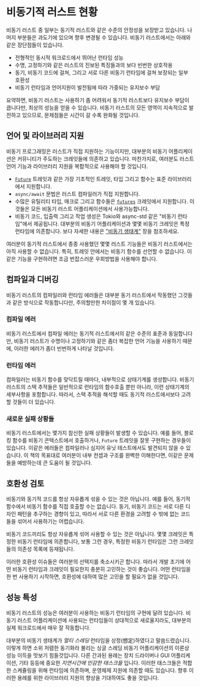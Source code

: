 # 비동기적 러스트 현황

비동기 러스트 중 일부는 동기적 러스트와 같은 수준의 안정성을 보장받고 있습니다.
나머지 부분들은 과도기에 있으며 향후 변경될 수 있습니다. 비동기 러스트에서는
아래와 같은 장단점들이 있습니다.

- 전형적인 동시적 워크로드에서 뛰어난 런타임 성능
- 수명, 고정하기와 같은 러스트의 진보된 특징들과의 보다 빈번한 상호작용
- 동기, 비동기 코드에 걸쳐, 그리고 서로 다른 비동기 런타임에 걸쳐 보장되는 일부
  호환성
- 비동기 런타임과 언어지원이 발전됨에 따라 가중되는 유지보수 부담

요약하면, 비동기 러스트는 사용하기 좀 어려워서 동기적 러스트보다 유지보수 부담이
큽니다만, 최상의 성능을 얻을 수 있습니다.
비동기 러스트의 모든 영역이 지속적으로 발전하고 있으므로, 문제점들은
시간이 갈 수록 완화될 것입니다.

## 언어 및 라이브러리 지원

비동기 프로그래밍은 러스트가 직접 지원하는 기능이지만, 대부분의 비동기
어플리케이션은 커뮤니티가 주도하는 크레잇들에 의존하고 있습니다.
마찬가지로, 여러분도 러스트 언어 기능과 라이브러리 지원을 복합적으로 사용해야 할 것입니다.

- [`Future`](https://doc.rust-lang.org/std/future/trait.Future.html) 트레잇과
  같은 가장 기초적인 트레잇, 타입 그리고 함수는 표준 라이브러리에서 지원합니다.
- `async/await` 문법은 러스트 컴파일러가 직접 지원합니다.
- 수많은 유틸리티 타입, 매크로 그리고 함수들은
  [`futures`](https://docs.rs/futures/) 크레잇에서 지원합니다. 이것들은 모든
  비동기 러스트 어플리케이션에서 사용가능합니다.
- 비동기 코드, 입출력 그리고 작업 생성은 Tokio와 async-std 같은 "비동기
  런타임"에서 제공됩니다. 대부분의 비동기 어플리케이션과 몇몇 비동기 크레잇은
  특정 런타임에 의존합니다. 보다 자세한 내용은 ["비동기
  생태계"](../08_ecosystem/00_chapter.md) 장을 참조하세요.

여러분이 동기적 러스트에서 종종 사용했던 몇몇 러스트 기능들은 비동기
러스트에서는 아직 사용할 수 없습니다. 특히, 트레잇 안에서는 비동기 함수를
선언할 수 없습니다. 이같은 기능을 구현하려면 조금 번잡스러운 우회방법을 사용해야 합니다.

## 컴파일과 디버깅

비동기 러스트의 컴파일러와 런타임 에러들은 대부분 동기 러스트에서 작동했던
그것들과 같은 방식으로 작동합니다만, 주의할만한 차이점이 몇 개 있습니다.


### 컴파일 에러

비동기 러스트에서 컴파일 에러는 동기적 러스트에서의 같은 수준의 표준과
동일합니다만, 비동기 러스트가 수명이나 고정하기와 같은 좀더 복잡한 언어 기능을
사용하기 때문에, 이러한 에러가 좀더 빈번하게 나타날 것입니다.

### 런타임 에러

컴파일러는 비동기 함수를 맞닥트릴 때마다, 내부적으로 상태기계를 생성합니다.
비동기 러스트의 스택 추적들은 일반적으로 런타임의 함수호출 뿐만 아니라, 이런
상태기계의 세부사항을 포함합니다. 따라서, 스택 추적을 해석할 때도 동기적
러스트에서보다 고려할 것들이 더 있습니다.

### 새로운 실패 상황들

비동기 러스트에서는 몇가지 참신한 실패 상황들이 발생할 수 있습니다. 예를 들어,
블로킹 함수를 비동기 콘텍스트에서 호출하거나, `Future` 트레잇을 잘못 구현하는
경우들이 있습니다. 이같은 에러들은 컴파일러나 심지어 유닛 테스트에서도 발견되지
않을 수 있습니다. 이 책의 목표대로 여러분이 내부 컨셉과 구조를 완벽한
이해한다면, 이같은 문제들을 예방하는데 큰 도움이 될 것입니다. 

## 호환성 검토
비동기와 동기적 코드를 항상 자유롭게 섞을 수 있는 것은 아닙니다. 예를 들어,
동기적 함수에서 비동기 함수를 직접 호출할 수는 없습니다. 동기, 비동기 코드는
서로 다른 디자인 패턴을 추구하는 경향이 있고, 따라서 서로 다른 환경을 고려할 수
밖에 없는 코드들을 섞어서 사용하기는 어렵습니다.

비동기 코드끼리도 항상 자유롭게 섞어 사용할 수 있는 것은 아닙니다. 몇몇 크레잇은
특정한 비동기 런타임에 의존합니다, 보통 그런 경우, 특정한 비동기 런타임은 그런
크레잇들의 의존성 목록에 등재됩니다.

이러한 호환성 이슈들은 여러분의 선택지를 축소시키곤 합니다. 따라서 개발 초기에
어떤 비동기 런타임과 크레잇이 필요한지 충분히 고민하는 것이 좋습니다. 어떤
런타임을 한 번 사용하기 시작하면, 호환성에 대하여 많은 고민을 할 필요가 없을
것입니다.

## 성능 특성

비동기 러스트의 성능은 여러분이 사용하는 비동기 런타임의 구현에 달려 있습니다.
비동기 러스트 어플리케이션에 사용되는 런타임들이 상대적으로 새로울지라도,
대부분의 실제 워크로드에서 매우 잘 작동합니다.

대부분의 비동기 생태계가 _멀티 스레딩_ 런타임을 상정(想定)하였다고
말씀드렸습니다. 이렇게 하면 소위 저렴한 동기화라 불리는 싱글 스레딩 비동기 어플리케이션의 이론상 성능
이득을 맛보기 힘들것입니다. 다른 간과된 용례는 장치 드라이버나 GUI 어플리케이션,
기타 등등에 중요한 _지연시간에 민감한 태스크들_ 입니다. 이러한 태스크들은 적합한
스케쥴링을 위해 런타임에 의존하며, 운영체제 지원에 의존할 때도 있습니다.
향후 이러한 용례를 위한 라이브러리 지원의 향상을 기대하여도 좋을 것입니다.
